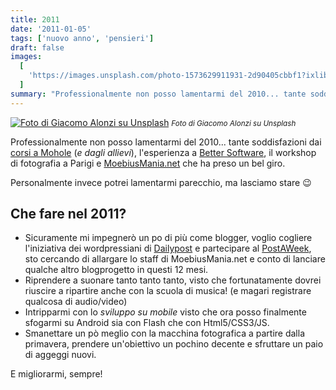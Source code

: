 ```yaml
---
title: 2011
date: '2011-01-05'
tags: ['nuovo anno', 'pensieri']
draft: false
images:
  [
    'https://images.unsplash.com/photo-1573629911931-2d90405cbbf1?ixlib=rb-1.2.1&ixid=eyJhcHBfaWQiOjEyMDd9&auto=format&fit=crop&w=1200&q=80',
  ]
summary: "Professionalmente non posso lamentarmi del 2010... tante soddisfazioni dai corsi a Mohole l'esperienza a Better Software, il workshop di fotografia a Parigi e MoebiusMania.net che ha preso un bel giro."
---
```


[![Foto di Giacomo Alonzi su Unsplash](https://images.unsplash.com/photo-1573629911931-2d90405cbbf1?ixlib=rb-1.2.1&ixid=eyJhcHBfaWQiOjEyMDd9&auto=format&fit=crop&w=1200&q=80)](https://unsplash.com/@bardaxx?utm_source=unsplash&utm_medium=referral&utm_content=creditCopyText) <small>_Foto di Giacomo Alonzi su Unsplash_</small>

Professionalmente non posso lamentarmi del 2010... tante soddisfazioni dai [corsi a Mohole](http://scuola.mohole.it/scuola-web/) (_e dagli allievi_), l'esperienza a [Better Software](http://www.bettersoftware.it/), il workshop di fotografia a Parigi e [MoebiusMania.net](http://www.moebiusmania.net/) che ha preso un bel giro.

Personalmente invece potrei lamentarmi parecchio, ma lasciamo stare 😉

## Che fare nel 2011?

- Sicuramente mi impegnerò un po di più come blogger, voglio cogliere l\'iniziativa dei wordpressiani di [Dailypost](http://dailypost.wordpress.com/) e partecipare al [PostAWeek](http://dailypost.wordpress.com/2010/12/30/how-to-sign-up-postaday-postaweek/), sto cercando di allargare lo staff di MoebiusMania.net e conto di lanciare qualche altro blogprogetto in questi 12 mesi.
- Riprendere a suonare tanto tanto tanto, visto che fortunatamente dovrei riuscire a ripartire anche con la scuola di musica! (e magari registrare qualcosa di audio/video)
- Intripparmi con lo _sviluppo su mobile_ visto che ora posso finalmente sfogarmi su Android sia con Flash che con Html5/CSS3/JS.
- Smanettare un pò meglio con la macchina fotografica a partire dalla primavera, prendere un'obiettivo un pochino decente e sfruttare un paio di aggeggi nuovi.

E migliorarmi, sempre!
